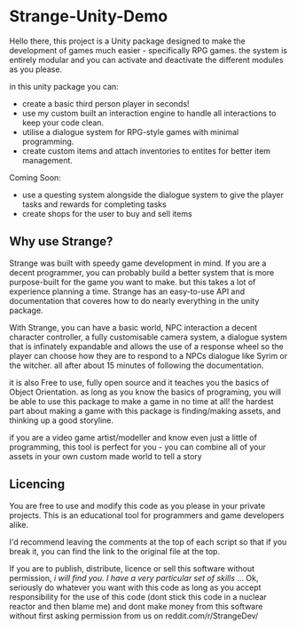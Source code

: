 # Strange-Unity-Demo

Hello there, this project is a Unity package designed to make the development of games much easier - specifically RPG games.
the system is entirely modular and you can activate and deactivate the different modules as you please.

in this unity package you can:
 - create a basic third person player in seconds!
 - use my custom built an interaction engine to handle all interactions to keep your code clean.
 - utilise a dialogue system for RPG-style games with minimal programming.
 - create custom items and attach inventories to entites for better item management.

Coming Soon:
 - use a questing system alongside the dialogue system to give the player tasks and rewards for completing tasks
 - create shops for the user to buy and sell items

## Why use Strange?

Strange was built with speedy game development in mind. If you are a decent programmer, you can probably build a better system that is more purpose-built for the game you want to make. but this takes a lot of experience planning a time.
Strange has an easy-to-use API and documentation that coveres how to do nearly everything in the unity package.

With Strange, you can have a basic world, NPC interaction a decent character controller, a fully customisable camera system, a dialogue system that is infinately expandable and allows the use of a response wheel so the player can choose how they are to respond to a NPCs dialogue like Syrim or the witcher. all after about 15 minutes of following the documentation.

it is also Free to use, fully open source and it teaches you the basics of Object Orientation. as long as you know the basics of programing, you will be able to use this package to make a game in no time at all!
the hardest part about making a game with this package is finding/making assets, and thinking up a good storyline.

if you are a video game artist/modeller and know even just a little of programming, this tool is perfect for you - you can combine all of your assets in your own custom made world to tell a story

## Licencing
You are free to use and modify this code as you please in your private projects. This is an educational tool for programmers and game developers alike.

I'd recommend leaving the comments at the top of each script so that if you break it, you can find the link to the original file at the top.

If you are to publish, distribute, licence or sell this software without permission, *i will find you. I have a very particular set of skills* ... Ok, seriously do whatever you want with this code as long as you accept responsibility for the use of this code (dont stick this code in a nuclear reactor and then blame me) and dont make money from this software without first asking permission from us on reddit.com/r/StrangeDev/
